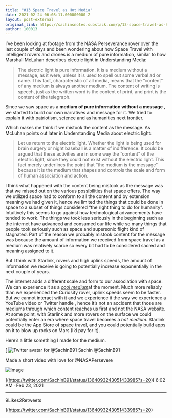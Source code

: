 ```yaml
---
title: "#13 Space Travel as Hot Media"
date: 2021-02-24 06:08:11.000000000 Z
layout: post-external
original_link: https://sachinsnotes.substack.com/p/13-space-travel-as-hot-media
author: 100013
---
```


I’ve been looking at footage from the NASA Perseverance rover over the last couple of days and been wondering about how Space Travel with intelligent rovers and drones is a medium of pure information, similar to how Marshall McLuhan describes electric light in Understanding Media:

> The electric light is pure information. It is a medium without a message, as it were, unless it is used to spell out some verbal ad or name. This fact, characteristic of all media, means that the “content” of any medium is always another medium. The content of writing is speech, just as the written word is the content of print, and print is the content of the telegraph.

Since we saw space as a **medium of pure information without a message** , we started to build our own narratives and message for it. We tried to explain it with patriotism, science and as humanities next frontier.

Which makes me think if we mistook the content as the message. As McLuhan points out later in Understanding Media about electric light:

> Let us return to the electric light. Whether the light is being used for brain surgery or night baseball is a matter of indifference. It could be argued that these activities are in some way the “content” of the electric light, since they could not exist without the electric light. This fact merely underlines the point that “the medium is the message” because it is the medium that shapes and controls the scale and form of human association and action.

I think what happened with the content being mistook as the message was that we missed out on the various possibilities that space offers. The way we utilized space had to conform to all the content and by extension meaning we had given it, hence we limited the things that could be done in space to a subset of things considered “the right thing to do for humanity”. Intuitively this seems to go against how technological advancements have tended to work. The things we took less seriously in the beginning such as the internet have advanced and consumed our life while so many things that people took seriously such as space and supersonic flight kind of stagnated. Part of the reason we probably mistook content for the message was because the amount of information we received from space travel as a medium was relatively scarce so every bit had to be considered sacred and meaning assigned to it.

But I think with Starlink, rovers and high uplink speeds, the amount of information we receive is going to potentially increase exponentially in the next couple of years.

The internet adds a different scale and form to our association with space. We can experience it as a _[cool medium](https://www.oxfordreference.com/view/10.1093/oi/authority.20110810105107935)_[](https://www.oxfordreference.com/view/10.1093/oi/authority.20110810105107935)at the moment. Much more reliably than we experienced the Curiosity rover, uplink speeds seem to be faster. But we cannot interact with it and we experience it the way we experience a YouTube video or Twitter handle , hence it’s not an accident that those are mediums through which content reaches us first and not the NASA website. At some point, with Starlink and more rovers on the surface we could potentially enter an era where space travel becomes a _hot medium_. Starlink could be the App Store of space travel, and you could potentially build apps on it to blow up rocks on Mars (I’d pay for it).

Here’s a little something I made for the medium.

[
 ![Twitter avatar for @SachinB91](https://substackcdn.com/image/twitter_name/w_96/SachinB91.jpg)
Sachin @SachinB91

Made a short video with love for @NASAPersevere 

 ![Image](https://substackcdn.com/image/fetch/w_600,c_limit,f_auto,q_auto:good,fl_progressive:steep/https%3A%2F%2Fcdn.substack.com%2Fimage%2Fupload%2Fw_728%2Cc_limit%2Fl_twitter_play_button_rvaygk%2Cw_120%2Fev37rqknfpi3dvokrtjw)

](https://twitter.com/SachinB91/status/1364093243051433985?s=20)[
6:02 AM ∙ Feb 23, 2021
* * *

9Likes2Retweets

](https://twitter.com/SachinB91/status/1364093243051433985?s=20)

